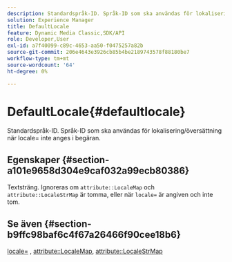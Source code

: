 ```yaml
---
description: Standardspråk-ID. Språk-ID som ska användas för lokalisering/översättning när locale= inte anges i begäran.
solution: Experience Manager
title: DefaultLocale
feature: Dynamic Media Classic,SDK/API
role: Developer,User
exl-id: a7f40099-c89c-4653-aa50-f0475257a82b
source-git-commit: 206e4643e3926cb85b4be2189743578f88180be7
workflow-type: tm+mt
source-wordcount: '64'
ht-degree: 0%

---
```


# DefaultLocale{#defaultlocale}

Standardspråk-ID. Språk-ID som ska användas för lokalisering/översättning när locale= inte anges i begäran.

## Egenskaper {#section-a101e9658d304e9caf032a99ecb80386}

Textsträng. Ignoreras om `attribute::LocaleMap` och `attribute::LocaleStrMap` är tomma, eller när `locale=` är angiven och inte tom.

## Se även {#section-b9ffc98baf6c4f67a26466f90cee18b6}

[locale=](../../../../../is-api/http-ref/image-serving-api-ref/c-http-protocol-reference/c-command-reference/r-locale.md#reference-8a846b2fbc004a12821b956ed3b25cfb) , [attribute::LocaleMap](../../../../../is-api/image-catalog/image-serving-api-ref/c-image-catalog-reference/c-attributes-reference/r-localemap.md#reference-49bbf598f8ea47c3a563755cef306318), [attribute::LocaleStrMap](../../../../../is-api/image-catalog/image-serving-api-ref/c-image-catalog-reference/c-attributes-reference/r-localestrmap.md#reference-98c42070a4bc4baf92537132be2b5b1e)
